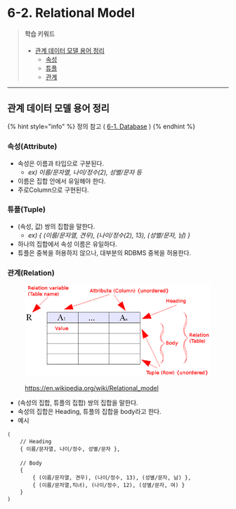 # 6-2. Relational Model

> #### 학습 키워드
>
> * [관계 데이터 모델 용어 정리](6-2.-relational-model.md#undefined)
>   * [속성](6-2.-relational-model.md#attribute)
>   * [튜플](6-2.-relational-model.md#tuple)
>   * [관계](6-2.-relational-model.md#relation)

***

## 관계 데이터 모델 용어 정리

{% hint style="info" %}
정의 참고 ( [6-1. Database](6-1.-database.md) )
{% endhint %}

### 속성(Attribute)

* 속성은 이름과 타입으로 구분된다.
  * _ex) 이름/문자열, 나이/정수(2), 성별/문자 등_
* 이름은 집합 안에서 유일해야 한다.
* 주로Column으로 구현된다.

### 튜플(Tuple)

* (속성, 값) 쌍의 집합을 말한다.
  * _ex) { (이름/문자열, 견우), (나이/정수(2), 13), (성별/문자, 남) }_
* 하나의 집합에서 속성 이름은 유일하다.
* 튜플은 중복을 허용하지 않으나, 대부분의 RDBMS 중복을 허용한다.

### 관계(Relation)

<figure><img src="../../.gitbook/assets/image (2) (1).png" alt="" width="510"><figcaption><p><a href="https://en.wikipedia.org/wiki/Relational_model">https://en.wikipedia.org/wiki/Relational_model</a></p></figcaption></figure>

* (속성의 집합, 튜플의 집합) 쌍의 집합을 말한다.
* 속성의 집합은 Heading, 튜플의 집합을 body라고 한다.
* 예시

```
(
	// Heading
	{ 이름/문자열, 나이/정수, 성별/문자 },

	// Body
	{
		{ (이름/문자열, 견우), (나이/정수, 13), (성별/문자, 남) },
		{ (이름/문자열,직녀), (나이/정수, 12), (성별/문자, 여) }
	}
)
```
